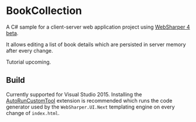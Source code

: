 # BookCollection

A C# sample for a client-server web application project using [WebSharper 4 beta](http://websharper.com/).

It allows editing a list of book details which are persisted in server memory after every change.

Tutorial upcoming.

## Build

Currently supported for Visual Studio 2015. 
Installing the [AutoRunCustomTool](https://visualstudiogallery.msdn.microsoft.com/ecb123bf-44bb-4ae3-91ee-a08fc1b9770e) 
extension is recommended which runs the code generator used by the `WebSharper.UI.Next` 
templating engine on every change of `index.html`.